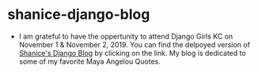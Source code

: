 # shanice-django-blog
* I am grateful to have the oppertunity to attend Django Girls KC on November 1 & November 2, 2019. You can find the delpoyed version of [Shanice's Django Blog](http://shanicegipson.pythonanywhere.com) by clicking on the link. My blog is dedicated to some of my favorite Maya Angelou Quotes.
